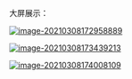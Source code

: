 大屏展示：

[![image-20210308172958889](C:\Users\admin\AppData\Roaming\Typora\typora-user-images\image-20210308172958889.png)](https://github.com/chellel/dashboard-project)

[![image-20210308173439213](C:\Users\admin\AppData\Roaming\Typora\typora-user-images\image-20210308173439213.png)](https://github.com/DataV-Team/DataV)

[![image-20210308174008109](C:\Users\admin\AppData\Roaming\Typora\typora-user-images\image-20210308174008109.png)](https://github.com/L-noodle/vue-big-screen)



